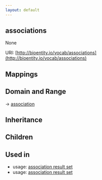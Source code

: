 ```yaml
---
layout: default
---
```


## associations


None

URI: [http://bioentity.io/vocab/associations](http://bioentity.io/vocab/associations)
## Mappings


## Domain and Range

 -> [association](Association.html)

## Inheritance


## Children


## Used in

 *  usage: [association result set](AssociationResultSet.html)
 *  usage: [association result set](AssociationResultSet.html)
